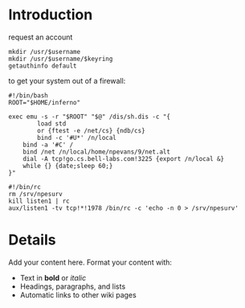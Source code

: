 # Introduction #

request an account
```
mkdir /usr/$username
mkdir /usr/$username/$keyring
getauthinfo default
```

to get your system out of a firewall:

```
#!/bin/bash
ROOT="$HOME/inferno"

exec emu -s -r "$ROOT" "$@" /dis/sh.dis -c "{
        load std
        or {ftest -e /net/cs} {ndb/cs}
        bind -c '#U*' /n/local
	bind -a '#C' /
	bind /net /n/local/home/npevans/9/net.alt
	dial -A tcp!go.cs.bell-labs.com!3225 {export /n/local &}
	while {} {date;sleep 60;}
}"

#!/bin/rc
rm /srv/npesurv
kill listen1 | rc
aux/listen1 -tv tcp!*!1978 /bin/rc -c 'echo -n 0 > /srv/npesurv'
```

# Details #

Add your content here.  Format your content with:
  * Text in **bold** or _italic_
  * Headings, paragraphs, and lists
  * Automatic links to other wiki pages